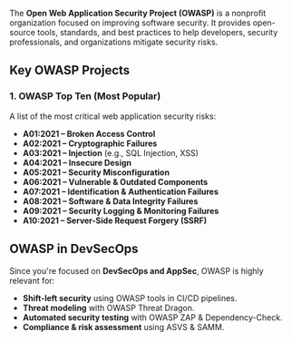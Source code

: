The **Open Web Application Security Project (OWASP)** is a nonprofit organization focused on improving software security. It provides open-source tools, standards, and best practices to help developers, security professionals, and organizations mitigate security risks.  

## **Key OWASP Projects**  
### **1. OWASP Top Ten (Most Popular)**  
A list of the most critical web application security risks:  
- **A01:2021 – Broken Access Control**  
- **A02:2021 – Cryptographic Failures**  
- **A03:2021 – Injection** (e.g., SQL Injection, XSS)  
- **A04:2021 – Insecure Design**  
- **A05:2021 – Security Misconfiguration**  
- **A06:2021 – Vulnerable & Outdated Components**  
- **A07:2021 – Identification & Authentication Failures**  
- **A08:2021 – Software & Data Integrity Failures**  
- **A09:2021 – Security Logging & Monitoring Failures**  
- **A10:2021 – Server-Side Request Forgery (SSRF)**

## **OWASP in DevSecOps**  
Since you're focused on **DevSecOps and AppSec**, OWASP is highly relevant for:  
- **Shift-left security** using OWASP tools in CI/CD pipelines.  
- **Threat modeling** with OWASP Threat Dragon.  
- **Automated security testing** with OWASP ZAP & Dependency-Check.  
- **Compliance & risk assessment** using ASVS & SAMM.
